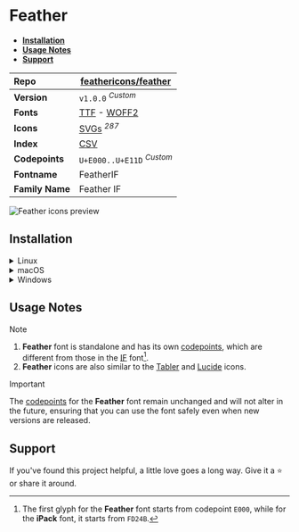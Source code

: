 # Feather

- [**Installation**](#installation)
- [**Usage Notes**](#usage-notes)
- [**Support**](#support)

| Repo            | [feathericons/feather](https://github.com/feathericons/feather)                                                                                                               |
| :-------------- | ----------------------------------------------------------------------------------------------------------------------------------------------------------------------------- |
| **Version**     | `v1.0.0` <sup>_Custom_</sup>                                                                                                                                                  |
| **Fonts**       | [TTF](https://raw.githubusercontent.com/iconicFonts/if/main/fonts/TTF/Feather.ttf) - [WOFF2](https://raw.githubusercontent.com/iconicFonts/if/main/fonts/WOFF2/Feather.woff2) |
| **Icons**       | [SVGs](https://github.com/iconicFonts/if/tree/main/packs/Feather/svgs) <sup>_287_</sup>                                                                                       |
| **Index**       | [CSV](https://github.com/iconicFonts/if/blob/main/indices/Feather.csv)                                                                                                        |
| **Codepoints**  | `U+E000..U+E11D` <sup>_Custom_</sup>                                                                                                                                          |
| **Fontname**    | FeatherIF                                                                                                                                                                     |
| **Family Name** | Feather IF                                                                                                                                                                    |

<picture>
  <source media="(prefers-color-scheme: dark)" srcset="https://raw.githubusercontent.com/iconicFonts/if/main/imgs/Feather_dark.png">
  <img alt="Feather icons preview" src="https://raw.githubusercontent.com/iconicFonts/if/main/imgs/Feather_light.png">
</picture>

## Installation

<details>

<summary>Linux</summary>

```sh
curl -o ~/.local/share/fonts/Feather.ttf https://raw.githubusercontent.com/iconicFonts/if/main/fonts/TTF/Feather.ttf
```

Refresh font cache:

```sh
fc-cache -f ~/.local/share/fonts
```

</details>

<details>

<summary>macOS</summary>

```sh
curl -o ~/Library/Fonts/Feather.ttf https://raw.githubusercontent.com/iconicFonts/if/main/fonts/TTF/Feather.ttf
```

</details>

<details>

<summary>Windows</summary>

```sh
curl -o C:\Windows\Fonts\Feather.ttf https://raw.githubusercontent.com/iconicFonts/if/main/fonts/TTF/Feather.ttf
```

</details>

## Usage Notes

> [!NOTE]
>
> 1. **Feather** font is standalone and has its own [codepoints](https://github.com/iconicFonts/if/blob/main/indices/Feather.csv), which are different from those in the [IF](https://github.com/iconicFonts/if/blob/main/indices/if.csv) font[^1].
> 2. **Feather** icons are also similar to the [Tabler](https://github.com/iconicFonts/if/edit/main/packs/Tabler/README.md) and [Lucide](https://github.com/iconicFonts/if/edit/main/packs/Lucide/README.md) icons.

> [!IMPORTANT]
> The [codepoints](https://github.com/iconicFonts/if/blob/main/indices/Feather.csv) for the **Feather** font remain unchanged and will not alter in the future, ensuring that you can use the font safely even when new versions are released.

## Support

If you've found this project helpful, a little love goes a long way. Give it a :star: or share it around.

[^1]: The first glyph for the **Feather** font starts from codepoint `E000`, while for the **iPack** font, it starts from `FD24B`.
